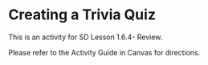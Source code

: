 # Creating a Trivia Quiz

This is an activity for SD Lesson 1.6.4- Review.

Please refer to the Activity Guide in Canvas for directions.